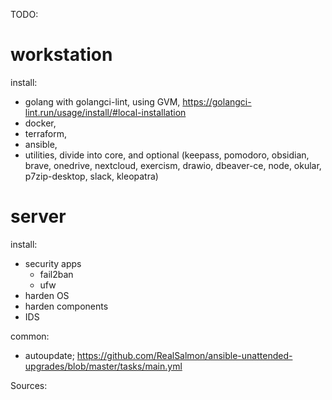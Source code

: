 TODO:

# workstation
install:
- golang with golangci-lint, using GVM, https://golangci-lint.run/usage/install/#local-installation
- docker,
- terraform, 
- ansible, 
- utilities, divide into core, and optional (keepass, pomodoro, obsidian, brave, onedrive, nextcloud, exercism, drawio, dbeaver-ce, node, okular, p7zip-desktop, slack, kleopatra)

# server
install:
- security apps
    - fail2ban
    - ufw
- harden OS
- harden components
- IDS

common:
- autoupdate; https://github.com/RealSalmon/ansible-unattended-upgrades/blob/master/tasks/main.yml

Sources:
